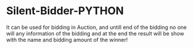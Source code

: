# Silent-Bidder-PYTHON

It can be used for bidding in Auction, and untill end of the bidding no one will any information of the bidding and at the end the result will be show with the name and bidding amount of the winner!
